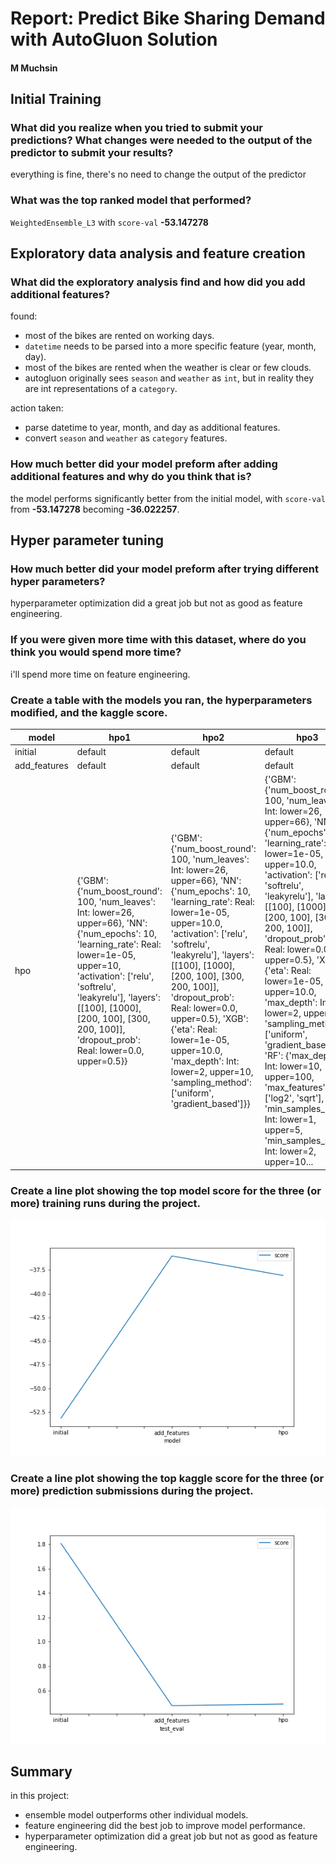 # Report: Predict Bike Sharing Demand with AutoGluon Solution
#### M Muchsin

## Initial Training
### What did you realize when you tried to submit your predictions? What changes were needed to the output of the predictor to submit your results?
everything is fine, there's no need to change the output of the predictor

### What was the top ranked model that performed?
`WeightedEnsemble_L3` with `score-val`	**-53.147278**

## Exploratory data analysis and feature creation
### What did the exploratory analysis find and how did you add additional features?
found:
- most of the bikes are rented on working days.
- `datetime` needs to be parsed into a more specific feature (year, month, day).
- most of the bikes are rented when the weather is clear or few clouds.
- autogluon originally sees `season` and `weather` as `int`, but in reality they are int representations of a `category`.

action taken:
* parse datetime to year, month, and day as additional features.
* convert `season` and `weather` as `category` features.
### How much better did your model preform after adding additional features and why do you think that is?
the model performs significantly better from the initial model, with `score-val` from **-53.147278** becoming **-36.022257**.

## Hyper parameter tuning
### How much better did your model preform after trying different hyper parameters?
hyperparameter optimization did a great job but not as good as feature engineering.

### If you were given more time with this dataset, where do you think you would spend more time?
i'll spend more time on feature engineering.

### Create a table with the models you ran, the hyperparameters modified, and the kaggle score.
| model | hpo1 | hpo2 | hpo3 | score |
|---|---|---|---|---|
| initial | default | default | default | 1.80664 |
| add_features | default | default | default | 0.47635 |
| hpo | {'GBM': {'num_boost_round': 100, 'num_leaves': Int: lower=26, upper=66}, 'NN': {'num_epochs': 10, 'learning_rate': Real: lower=1e-05, upper=10, 'activation': ['relu', 'softrelu', 'leakyrelu'], 'layers': [[100], [1000], [200, 100], [300, 200, 100]], 'dropout_prob': Real: lower=0.0, upper=0.5}} | {'GBM': {'num_boost_round': 100, 'num_leaves': Int: lower=26, upper=66}, 'NN': {'num_epochs': 10, 'learning_rate': Real: lower=1e-05, upper=10.0, 'activation': ['relu', 'softrelu', 'leakyrelu'], 'layers': [[100], [1000], [200, 100], [300, 200, 100]], 'dropout_prob': Real: lower=0.0, upper=0.5}, 'XGB': {'eta': Real: lower=1e-05, upper=10.0, 'max_depth': Int: lower=2, upper=10, 'sampling_method': ['uniform', 'gradient_based']}} | {'GBM': {'num_boost_round': 100, 'num_leaves': Int: lower=26, upper=66}, 'NN': {'num_epochs': 10, 'learning_rate': Real: lower=1e-05, upper=10.0, 'activation': ['relu', 'softrelu', 'leakyrelu'], 'layers': [[100], [1000], [200, 100], [300, 200, 100]], 'dropout_prob': Real: lower=0.0, upper=0.5}, 'XGB': {'eta': Real: lower=1e-05, upper=10.0, 'max_depth': Int: lower=2, upper=10, 'sampling_method': ['uniform', 'gradient_based']}, 'RF': {'max_depth': Int: lower=10, upper=100, 'max_features': ['log2', 'sqrt'], 'min_samples_leaf': Int: lower=1, upper=5, 'min_samples_split': Int: lower=2, upper=10... | 0.48942 |

### Create a line plot showing the top model score for the three (or more) training runs during the project.


![model_train_score.png](img/model_train_score.png)

### Create a line plot showing the top kaggle score for the three (or more) prediction submissions during the project.


![model_test_score.png](img/model_test_score.png)

## Summary
in this project:
- ensemble model outperforms other individual models.
- feature engineering did the best job to improve model performance.
- hyperparameter optimization did a great job but not as good as feature engineering.
